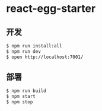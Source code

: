 # react-egg-starter

## 开发

```bash
$ npm run install:all
$ npm run dev
$ open http://localhost:7001/
```

## 部署

```bash
$ npm run build
$ npm start
$ npm stop
```

